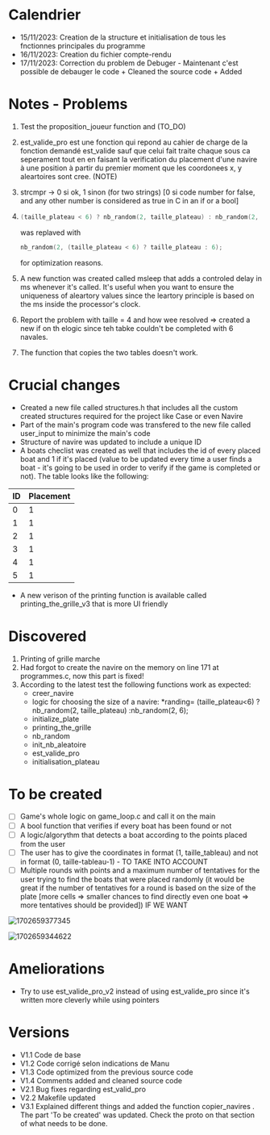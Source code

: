 # Calendrier

* 15/11/2023: Creation de la structure et initialisation de tous les fnctionnes principales du programme
* 16/11/2023: Creation du fichier compte-rendu
* 17/11/2023: Correction du problem de Debuger - Maintenant c'est possible de debauger le code + Cleaned the source code + Added

# Notes - Problems

1. Test the proposition_joueur  function and (TO_DO)
2. est_valide_pro est une fonction qui repond au cahier de charge de la fonction demandé est_valide sauf que celui fait traite chaque sous ca seperament tout en en faisant la verification du placement d'une navire à une position à partir du premier moment que les coordonees x, y aleartoires sont cree. (NOTE)
3. strcmpr -> 0 si ok, 1 sinon (for two strings) [0 si code number for false, and any other number is considered as true in C in an if or a bool]
4. ```c
   (taille_plateau < 6) ? nb_random(2, taille_plateau) : nb_random(2, 6);
   ```

   was replaved with

   ```c
   nb_random(2, (taille_plateau < 6) ? taille_plateau : 6);
   ```

   for optimization reasons.
5. A new function was created called msleep that adds a controled delay in ms whenever it's called. It's useful when you want to ensure the uniqueness of aleartory values since the leartory principle is based on the ms inside the processor's clock.
6. Report the problem with taille = 4 and how wee resolved => created a new if on th elogic since teh tabke couldn't be completed with 6 navales.
7. The function that copies the two tables doesn't work. 

# Crucial changes

* Created a new file called structures.h that includes all the custom created structures required for the project like Case or even Navire
* Part of the main's program code was transfered to the new file called user_input to minimize the main's code
* Structure of navire was updated to include a unique ID
* A boats checlist was created as well that includes the id of every placed boat and 1 if it's placed (value to be updated every time a user finds a boat - it's going to be used in order to verify if the game is completed or not). The table looks like the following:

| ID | Placement |
| -- | --------- |
| 0  | 1         |
| 1  | 1         |
| 2  | 1         |
| 3  | 1         |
| 4  | 1         |
| 5  | 1         |

* A new verison of the printing function is available called printing_the_grille_v3 that is more UI friendly

# Discovered

1. Printing of grille marche
2. Had forgot to create the navire on the memory on line 171 at programmes.c, now this part is fixed!
3. According to the latest test the following functions work as expected:
   * creer_navire
   * logic for choosing the size of a navire: *randing= (taille_plateau<6) ?nb_random(2, taille_plateau) :nb_random(2, 6);
   * initialize_plate
   * printing_the_grille
   * nb_random
   * init_nb_aleatoire
   * est_valide_pro
   * initialisation_plateau

# To be created

* [ ] Game's whole logic on game_loop.c and call it on the main
* [ ] A bool function that verifies if every boat has been found or not
* [ ] A logic/algorythm that detects a boat according to the points placed from the user
* [ ] The user has to give the coordinates in format (1, taille_tableau) and not in format (0, taille-tableau-1) - TO TAKE INTO ACCOUNT
* [ ] Multiple rounds with points and a maximum number of tentatives for the user trying to find the boats that were placed randomly (it would be great if the number of tentatives for a round is based on the size of the plate [more cells => smaller chances to find directly even one boat => more tentatives should be provided]) IF WE WANT

![1702659377345](image/README/1702659377345.png)

![1702659344622](image/README/1702659344622.png)


# Ameliorations

* Try to use est_valide_pro_v2 instead of using est_valide_pro since it's written more cleverly while using pointers

# Versions

* V1.1 Code de base
* V1.2 Code corrigé selon indications de Manu
* V1.3 Code optimized from the previous source code
* V1.4 Comments added and cleaned source code
* V2.1 Bug fixes regarding est_valid_pro
* V2.2 Makefile updated
* V3.1 Explained different things and added the function copier_navires . The part 'To be created' was updated. Check the proto on that section of what needs to be done.
